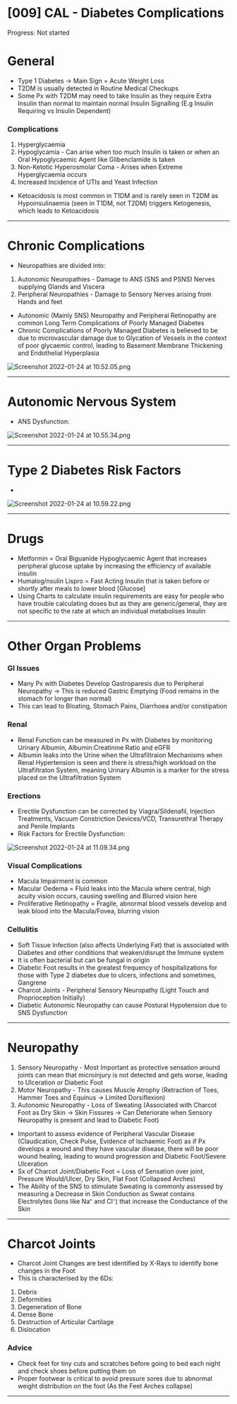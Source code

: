# [009] CAL - Diabetes Complications

Progress: Not started

# General

- Type 1 Diabetes → Main Sign = Acute Weight Loss
- T2DM is usually detected in Routine Medical Checkups
- Some Px with T2DM may need to take Insulin as they require Extra Insulin than normal to maintain normal Insulin Signalling (E.g Insulin Requiring vs Insulin Dependent)

### Complications

1. Hyperglycaemia
2. Hypoglycamia - Can arise when too much Insulin is taken or when an Oral Hypoglycaemic Agent like Glibenclamide is taken
3. Non-Ketotic Hyperosmolar Coma - Arises when Extreme Hyperglycaemia occurs
4. Increased Incidence of UTIs and Yeast Infection
- Ketoacidosis is most common in T1DM and is rarely seen in T2DM as Hypoinsulinaemia (seen in T1DM, not T2DM) triggers Ketogenesis, which leads to Ketoacidosis

---

# Chronic Complications

- Neuropathies are divided into:
1. Autonomic Neuropathies - Damage to ANS (SNS and PSNS) Nerves supplying Glands and Viscera
2. Peripheral Neuropathies - Damage to Sensory Nerves arising from Hands and feet
- Autonomic (Mainly SNS) Neuropathy and Peripheral Retinopathy are common Long Term Complications of Poorly Managed Diabetes
- Chronic Complications of Poorly Managed Diabetes is believed to be due to microvascular damage due to Glycation of Vessels in the context of poor glycaemic control, leading to Basement Membrane Thickening and Endothelial Hyperplasia

![Screenshot 2022-01-24 at 10.52.05.png](%5B009%5D%20CAL%20-%20Diabetes%20Complications%20f738eb7e983345678327b713ce7b27a1/Screenshot_2022-01-24_at_10.52.05.png)

---

# Autonomic Nervous System

- ANS Dysfunction:

![Screenshot 2022-01-24 at 10.55.34.png](%5B009%5D%20CAL%20-%20Diabetes%20Complications%20f738eb7e983345678327b713ce7b27a1/Screenshot_2022-01-24_at_10.55.34.png)

---

# Type 2 Diabetes Risk Factors

- 

![Screenshot 2022-01-24 at 10.59.22.png](%5B009%5D%20CAL%20-%20Diabetes%20Complications%20f738eb7e983345678327b713ce7b27a1/Screenshot_2022-01-24_at_10.59.22.png)

---

# Drugs

- Metformin = Oral Biguanide Hypoglycaemic Agent that increases peripheral glucose uptake by increasing the efficiency of available insulin
- Humalog/nsulin Lispro = Fast Acting Insulin that is taken before or shortly after meals to lower blood [Glucose]
- Using Charts to calculate insulin requirements are easy for people who have trouble calculating doses but as they are generic/general, they are not specific to the rate at which an individual metabolises Insulin

---

# Other Organ Problems

### GI Issues

- Many Px with Diabetes Develop Gastroparesis due to Peripheral Neuropathy → This is reduced Gastric Emptying (Food remains in the stomach for longer than normal)
- This can lead to Bloating, Stomach Pains, Diarrhoea and/or constipation

### Renal

- Renal Function can be measured in Px with Diabetes by monitoring Urinary Albumin, Albumin:Creatinine Ratio and eGFR
- Albumin leaks into the Urine when the Ultrafiltraion Mechanisms when Renal Hypertension is seen and there is stress/high workload on the Ultrafiltraton System, meaning Urinary Albumin is a marker for the stress placed on the Ultrafiltration System

### Erections

- Erectile Dysfunction can be corrected by Viagra/Sildenafil, Injection Treatments, Vacuum Constriction Devices/VCD, Transurethral Therapy and Penile Implants
- Risk Factors for Erectile Dysfunction:

![Screenshot 2022-01-24 at 11.09.34.png](%5B009%5D%20CAL%20-%20Diabetes%20Complications%20f738eb7e983345678327b713ce7b27a1/Screenshot_2022-01-24_at_11.09.34.png)

### Visual Complications

- Macula Impairment is common
- Macular Oedema = Fluid leaks into the Macula where central, high acuity vision occurs, causing swelling and Blurred vision here
- Proliferative Retinopathy = Fragile, abnormal blood vessels develop and leak blood into the Macula/Fovea, blurring vision

### Cellulitis

- Soft Tissue Infection (also affects Underlying Fat) that is associated with Diabetes and other conditions that weaken/disrupt the Immune system
- It is often bacterial but can be fungal in origin
- Diabetic Foot results in the greatest frequency of hospitalizations for those with Type 2 diabetes due to ulcers, infections and sometimes, Gangrene
- Charcot Joints - Peripheral Sensory Neuropathy (Light Touch and Proprioception Initially)
- Diabetic Autonomic Neuropathy can cause Postural Hypotension due to SNS Dysfunction

---

# Neuropathy

1. Sensory Neuropathy - Most Important as protective sensation around joints can mean that microinjury is not detected and gets worse, leading to Ulceration or Diabetic Foot
2. Motor Neuropathy - This causes Muscle Atrophy (Retraction of Toes, Hammer Toes and Equinus → Limited Dorsiflexion)
3. Autonomic Neuropathy - Loss of Sweating (Associated with Charcot Foot as Dry Skin → Skin Fissures → Can Deteriorate when Sensory Neuropathy is present and lead to Diabetic Foot)
- Important to assess evidence of Peripheral Vascular Disease (Claudication, Check Pulse, Evidence of Ischaemic Foot) as if Px develops a wound and they have vascular disease, there will be poor wound healing, leading to wound progression and Diabetic Foot/Severe Ulceration
- Sx of Charcot Joint/Diabetic Foot = Loss of Sensation over joint, Pressure Would/Ulcer, Dry Skin, Flat Foot (Collapsed Arches)
- The Ability of the SNS to stimulate Sweating is commonly assessed by measuring a Decrease in Skin Conduction as Sweat contains Electrolytes (Ions like Na⁺ and Cl⁻) that increase the Conductance of the Skin

---

# Charcot Joints

- Charcot Joint Changes are best identified by X-Rays to identify bone changes in the Foot
- This is characterised by the 6Ds:
1. Debris
2. Deformities
3. Degeneration of Bone
4. Dense Bone
5. Destruction of Articular Cartilage
6. Dislocation

### Advice

- Check feet for tiny cuts and scratches before going to bed each night and check shoes before putting them on
- Proper footwear is critical to avoid pressure sores due to abnormal weight distribution on the foot (As the Feet Arches collapse)

---
